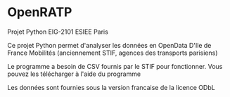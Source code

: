 # OpenRATP
Projet Python EIG-2101 ESIEE Paris


Ce projet Python permet d'analyser les données en OpenData D'Ile de France Mobilités (anciennement STIF, agences des transports parisiens)

Le programme a besoin de CSV fournis par le STIF pour fonctionner. Vous pouvez les télécharger à l'aide du programme


Les données sont fournies sous la version francaise de la licence ODbL